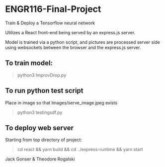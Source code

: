 ﻿# ENGR116-Final-Project

Train & Deploy a Tensorflow neural network

Utilizes a React front-end being served by an express.js server.

Model is trained via a python script, and pictures are processed server side using websockets between the browser and the express.js server.

## To train model:
> python3 ImprovDrop.py

## To run python test script
Place in image so that Images/serve_image.jpeg exists
> python3 testingsdf.py

## To deploy web server
Starting from top directory of project:
> cd react && yarn build && cd ../express-runtime && yarn start

Jack Gonser & Theodore Rogalski
